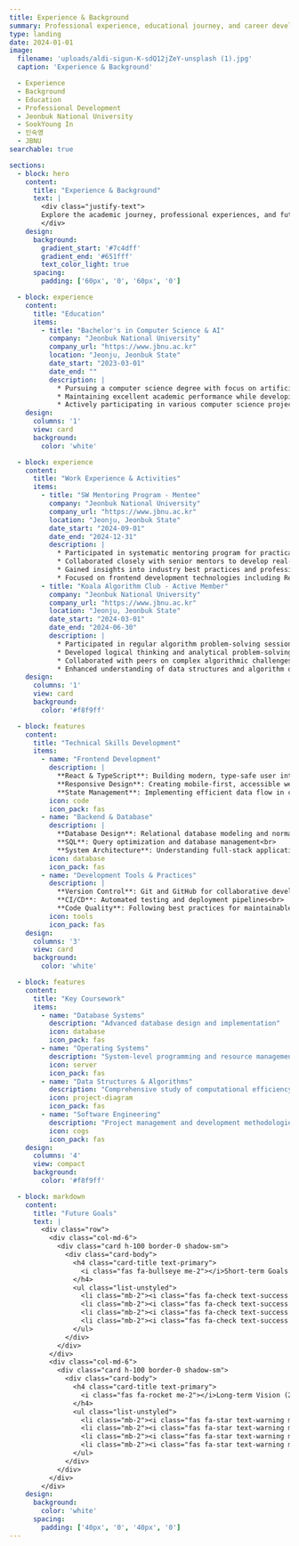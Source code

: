 ```yaml
---
title: Experience & Background
summary: Professional experience, educational journey, and career development of SookYoung In at Jeonbuk National University.
type: landing
date: 2024-01-01
image:
  filename: 'uploads/aldi-sigun-K-sdQ12jZeY-unsplash (1).jpg'
  caption: 'Experience & Background'

  - Experience
  - Background
  - Education
  - Professional Development
  - Jeonbuk National University
  - SookYoung In
  - 인숙영
  - JBNU
searchable: true

sections:
  - block: hero
    content:
      title: "Experience & Background"
      text: |
        <div class="justify-text">
        Explore the academic journey, professional experiences, and future goals of SookYoung In, Computer Science student at Jeonbuk National University.
        </div>
    design:
      background:
        gradient_start: '#7c4dff'
        gradient_end: '#651fff'
        text_color_light: true
      spacing:
        padding: ['60px', '0', '60px', '0']

  - block: experience
    content:
      title: "Education"
      items:
        - title: "Bachelor's in Computer Science & AI"
          company: "Jeonbuk National University"
          company_url: "https://www.jbnu.ac.kr"
          location: "Jeonju, Jeonbuk State"
          date_start: "2023-03-01"
          date_end: ""
          description: |
            * Pursuing a computer science degree with focus on artificial intelligence
            * Maintaining excellent academic performance while developing practical programming skills
            * Actively participating in various computer science projects and coursework
    design:
      columns: '1'
      view: card
      background:
        color: 'white'

  - block: experience
    content:
      title: "Work Experience & Activities"
      items:
        - title: "SW Mentoring Program - Mentee"
          company: "Jeonbuk National University"
          company_url: "https://www.jbnu.ac.kr"
          location: "Jeonju, Jeonbuk State"
          date_start: "2024-09-01"
          date_end: "2024-12-31"
          description: |
            * Participated in systematic mentoring program for practical skill enhancement
            * Collaborated closely with senior mentors to develop real-world programming abilities
            * Gained insights into industry best practices and professional development strategies
            * Focused on frontend development technologies including React and TypeScript
        - title: "Koala Algorithm Club - Active Member"
          company: "Jeonbuk National University"
          company_url: "https://www.jbnu.ac.kr"
          location: "Jeonju, Jeonbuk State"
          date_start: "2024-03-01"
          date_end: "2024-06-30"
          description: |
            * Participated in regular algorithm problem-solving sessions and competitions
            * Developed logical thinking and analytical problem-solving skills
            * Collaborated with peers on complex algorithmic challenges
            * Enhanced understanding of data structures and algorithm optimization techniques
    design:
      columns: '1'
      view: card
      background:
        color: '#f8f9ff'

  - block: features
    content:
      title: "Technical Skills Development"
      items:
        - name: "Frontend Development"
          description: |
            **React & TypeScript**: Building modern, type-safe user interfaces<br>
            **Responsive Design**: Creating mobile-first, accessible web applications<br>
            **State Management**: Implementing efficient data flow in complex applications
          icon: code
          icon_pack: fas
        - name: "Backend & Database"
          description: |
            **Database Design**: Relational database modeling and normalization<br>
            **SQL**: Query optimization and database management<br>
            **System Architecture**: Understanding full-stack application design
          icon: database
          icon_pack: fas
        - name: "Development Tools & Practices"
          description: |
            **Version Control**: Git and GitHub for collaborative development<br>
            **CI/CD**: Automated testing and deployment pipelines<br>
            **Code Quality**: Following best practices for maintainable code
          icon: tools
          icon_pack: fas
    design:
      columns: '3'
      view: card
      background:
        color: 'white'

  - block: features
    content:
      title: "Key Coursework"
      items:
        - name: "Database Systems"
          description: "Advanced database design and implementation"
          icon: database
          icon_pack: fas
        - name: "Operating Systems"
          description: "System-level programming and resource management"
          icon: server
          icon_pack: fas
        - name: "Data Structures & Algorithms"
          description: "Comprehensive study of computational efficiency"
          icon: project-diagram
          icon_pack: fas
        - name: "Software Engineering"
          description: "Project management and development methodologies"
          icon: cogs
          icon_pack: fas
    design:
      columns: '4'
      view: compact
      background:
        color: '#f8f9ff'

  - block: markdown
    content:
      title: "Future Goals"
      text: |
        <div class="row">
          <div class="col-md-6">
            <div class="card h-100 border-0 shadow-sm">
              <div class="card-body">
                <h4 class="card-title text-primary">
                  <i class="fas fa-bullseye me-2"></i>Short-term Goals (2024-2025)
                </h4>
                <ul class="list-unstyled">
                  <li class="mb-2"><i class="fas fa-check text-success me-2"></i>Complete bachelor's degree with excellent grades</li>
                  <li class="mb-2"><i class="fas fa-check text-success me-2"></i>Develop expertise in modern frontend frameworks</li>
                  <li class="mb-2"><i class="fas fa-check text-success me-2"></i>Contribute to open-source projects</li>
                  <li class="mb-2"><i class="fas fa-check text-success me-2"></i>Gain internship experience in software development</li>
                </ul>
              </div>
            </div>
          </div>
          <div class="col-md-6">
            <div class="card h-100 border-0 shadow-sm">
              <div class="card-body">
                <h4 class="card-title text-primary">
                  <i class="fas fa-rocket me-2"></i>Long-term Vision (2025+)
                </h4>
                <ul class="list-unstyled">
                  <li class="mb-2"><i class="fas fa-star text-warning me-2"></i>Build career as a full-stack developer</li>
                  <li class="mb-2"><i class="fas fa-star text-warning me-2"></i>Specialize in user experience and interface design</li>
                  <li class="mb-2"><i class="fas fa-star text-warning me-2"></i>Lead development teams in innovative projects</li>
                  <li class="mb-2"><i class="fas fa-star text-warning me-2"></i>Contribute to tech community through mentoring and knowledge sharing</li>
                </ul>
              </div>
            </div>
          </div>
        </div>
    design:
      background:
        color: 'white'
      spacing:
        padding: ['40px', '0', '40px', '0']
---
```

